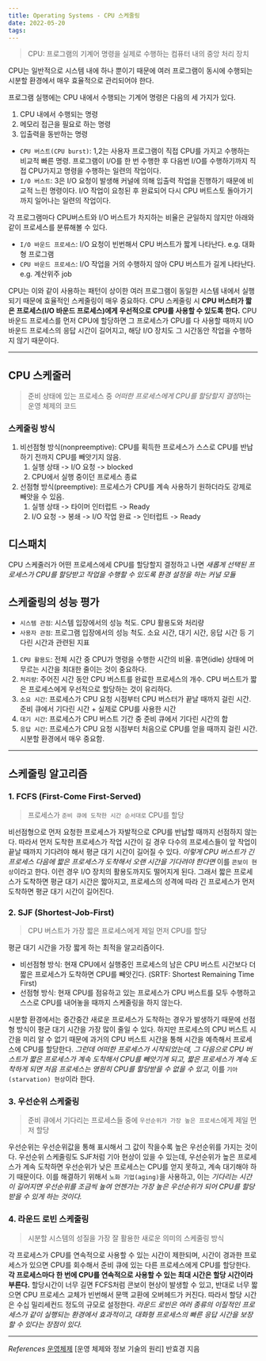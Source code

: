 ```yaml
---
title: Operating Systems - CPU 스케줄링
date: 2022-05-20
tags:
---
```


> CPU: 프로그램의 기계어 명령을 실제로 수행하는 컴퓨터 내의 중앙 처리 장치

CPU는 일반적으로 시스템 내에 하나 뿐이기 때문에 여러 프로그램이 동시에 수행되는 시분할 환경에서 매우 효율적으로 관리되어야 한다.

프로그램 실행에는 CPU 내에서 수행되는 기계어 명령은 다음의 세 가지가 있다.

1. CPU 내에서 수행되는 명령
2. 메모리 접근을 필요로 하는 명령
3. 입출력을 동반하는 명령

- `CPU 버스트(CPU burst)`: 1,2는 사용자 프로그램이 직접 CPU를 가지고 수행하는 비교적 빠른 명령. 프로그램이 I/O를 한 번 수행한 후 다음번 I/O를 수행하기까지 직접 CPU가지고 명령을 수행하는 일련의 작업이다.
- `I/O 버스트`: 3은 I/O 요청이 발생해 커널에 의해 입출력 작업을 진행하기 때문에 비교적 느린 명령이다. I/O 작업이 요청된 후 완료되어 다시 CPU 버트스토 돌아가기까지 일어나는 일련의 작업이다.

각 프로그램마다 CPU버스트와 I/O 버스트가 차지하는 비율은 균일하지 않지만 아래와 같이 프로세스를 분류해볼 수 있다.

- `I/O 바운드 프로세스`: I/O 요청이 빈번해서 CPU 버스트가 짧게 나타난다. e.g. 대화형 프로그램
- `CPU 바운드 프로세스`: I/O 작업을 거의 수행하지 않아 CPU 버스트가 길게 나타난다. e.g. 계산위주 job

CPU는 이와 같이 사용하는 패턴이 상이한 여러 프로그램이 동일한 시스템 내에서 실행되기 때문에 효율적인 스케줄링이 매우 중요하다. CPU 스케줄링 시 **CPU 버스터가 짧은 프로세스(I/O 바운드 프로세스)에게 우선적으로 CPU를 사용할 수 있도록 한다.** CPU 바운드 프로세스를 먼저 CPU에 할당하면 그 프로세스가 CPU를 다 사용할 때까지 I/O 바운드 프로세스의 응답 시간이 길어지고, 해당 I/O 장치도 그 시간동안 작업을 수행하지 않기 때문이다.

---

## CPU 스케줄러

> 준비 상태에 있는 프로세스 중 *어떠한 프로세스에게 CPU를 할당할지 결정*하는 운영 체제의 코드

### 스케줄링 방식

1. 비선점형 방식(nonpreemptive): CPU를 획득한 프로세스가 스스로 CPU를 반납하기 전까지 CPU를 빼앗기지 않음.
   1. 실행 상태 -> I/O 요청 -> blocked
   2. CPU에서 실행 중이던 프로세스 종료
2. 선점형 방식(preemptive): 프로세스가 CPU를 계속 사용하기 원하더라도 강제로 빼앗을 수 있음.
   1. 실행 상태 -> 타이머 인터럽트 -> Ready
   2. I/O 요청 -> 봉쇄 -> I/O 작업 완료 -> 인터럽트 -> Ready

## 디스패치

CPU 스케줄러가 어떤 프로세스에세 CPU를 할당할지 결정하고 나면 _새롭게 선택된 프로세스가 CPU를 할당받고 작업을 수행할 수 있도록 환경 설정을 하는 커널 모듈_

## 스케줄링의 성능 평가

- `시스템 관점`: 시스템 입장에서의 성능 척도. CPU 활용도와 처리량
- `사용자 관점`: 프로그램 입장에서의 성능 척도. 소요 시간, 대기 시간, 응답 시간 등 기다린 시간과 관련된 지표

1. `CPU 활용도`: 전체 시간 중 CPU가 명령을 수행한 시간의 비율. 휴면(idle) 상태에 머무르는 시간을 최대한 줄이는 것이 중요하다.
2. `처리량`: 주어진 시간 동안 CPU 버스트를 완료한 프로세스의 개수. CPU 버스트가 짧은 프로세스에게 우선적으로 할당하는 것이 유리하다.
3. `소요 시간`: 프로세스가 CPU 요청 시점부터 CPU 버스터가 끝날 때까지 걸린 시간. 준비 큐에서 기다린 시간 + 실제로 CPU를 사용한 시간
4. `대기 시간`: 프로세스가 CPU 버스트 기간 중 준비 큐에서 기다린 시간의 합
5. `응답 시간`: 프로세스가 CPU 요청 시점부터 처음으로 CPU를 얻을 때까지 걸린 시간. 시분할 환경에서 매우 중요함.

---

## 스케줄링 알고리즘

### 1. FCFS (First-Come First-Served)

> 프로세스가 `준비 큐에 도착한 시간 순서대로` CPU를 할당

비선점형으로 먼저 요청한 프로세스가 자발적으로 CPU를 반납할 때까지 선점하지 않는다. 따라서 먼저 도착한 프로세스가 작업 시간이 길 경우 다수의 프로세스들이 앞 작업이 끝날 때까지 기다려야 해서 평균 대기 시간이 길어질 수 있다. _이렇게 CPU 버스트가 긴 프로세스 다음에 짧은 프로세스가 도착해서 오랜 시간을 기다려야 한다면_ 이를 `콘보이 현상`이라고 한다. 이런 경우 I/O 장치의 활용도까지도 떨어지게 된다. 그래서 짧은 프로세스가 도착하면 평균 대기 시간은 짧아지고, 프로세스의 성격에 따라 긴 프로세스가 먼저 도착하면 평균 대기 시간이 길어진다.

### 2. SJF (Shortest-Job-First)

> CPU 버스트가 가장 짧은 프로세스에게 제일 먼저 CPU를 할당

평균 대기 시간을 가장 짧게 하는 최적을 알고리즘이다.

- 비선점형 방식: 현재 CPU에서 실행중인 프로세스의 남은 CPU 버스트 시간보다 더 짧은 프로세스가 도착하면 CPU를 빼앗긴다. (SRTF: Shortest Remaining Time First)
- 선점형 방식: 현재 CPU를 점유하고 있는 프로세스가 CPU 버스트를 모두 수행하고 스스로 CPU를 내어놓을 때까지 스케줄링을 하지 않는다.

시분할 환경에서는 중간중간 새로운 프로세스가 도착하는 경우가 발생하기 때문에 선점형 방식이 평균 대기 시간을 가장 많이 줄일 수 있다. 하지만 프로세스의 CPU 버스트 시간을 미리 알 수 없기 때문에 과거의 CPU 버스트 시간을 통해 시간을 예측해서 프로세스에 CPU를 할당한다. _그런데 어떠한 프로세스가 시작되었는데, 그 다음으로 CPU 버스트가 짧은 프로세스가 계속 도착해서 CPU를 빼앗기게 되고, 짧은 프로세스가 계속 도착하게 되면 처음 프로세스는 영원히 CPU를 할당받을 수 없을 수 있고,_ 이를 `기아(starvation) 현상`이라 한다.

### 3. 우선순위 스케줄링

> 준비 큐에서 기다리는 프로세스들 중에 `우선순위가 가장 높은 프로세스`에게 제일 먼저 할당

우선순위는 우선순위값을 통해 표시해서 그 값이 작을수록 높은 우선순위를 가지는 것이다. 우선순위 스케줄링도 SJF처럼 기아 현상이 있을 수 있는데, 우선순위가 높은 프로세스가 계속 도착하면 우선순위가 낮은 프로세스는 CPU를 얻지 못하고, 계속 대기해야 하기 때문이다. 이를 해결하기 위해서 `노화 기업(aging)`을 사용하고, 이는 _기다리는 시간이 길어지면 우선순위를 조금씩 높여 언젠가는 가장 높은 우선순위가 되어 CPU를 할당받을 수 있게 하는 것이다._

### 4. 라운드 로빈 스케줄링

> 시분할 시스템의 성질을 가장 잘 활용한 새로운 의미의 스케줄링 방식

각 프로세스가 CPU를 연속적으로 사용할 수 있는 시간이 제한되며, 시간이 경과한 프로세스가 있으면 CPU를 회수해서 준비 큐에 있는 다른 프로세스에게 CPU를 할당한다. **각 프로세스마다 한 번에 CPU를 연속적으로 사용할 수 있는 최대 시간은 할당 시간이라 부른다.** 할당시간이 너무 길면 FCFS처럼 콘보이 현상이 발생할 수 있고, 반대로 너무 짧으면 CPU 프로세스 교체가 빈번해서 문맥 교환에 오버헤드가 커진다. 따라서 할당 시간은 수십 밀리세컨드 정도의 규모로 설정한다. _라운드 로빈은 여러 종류의 이질적인 프로세스가 같이 실행되는 환경에서 효과적이고, 대화형 프로세스의 빠른 응답 시간을 보장할 수 있다는 장점이 있다._

---

_References_
[운영체제](http://www.kocw.net/home/search/kemView.do?kemId=1046323)
[운영 체제와 정보 기술의 원리] 반효경 지음

